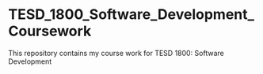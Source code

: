 # TESD_1800_Software_Development_Coursework
This repository contains my course work for TESD 1800: Software Development
